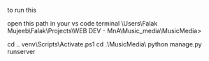 to run this 

open this path in your vs code terminal 
\Users\Falak Mujeeb\Falak\Projects\WEB DEV - MnA\Music_media\MusicMedia>

cd ..
venv\Scripts\Activate.ps1
cd .\MusicMedia\ 
python manage.py runserver
